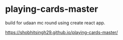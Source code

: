# playing-cards-master
build for udaan mc round using create react app.
 
https://shobhitsingh29.github.io/playing-cards-master/
